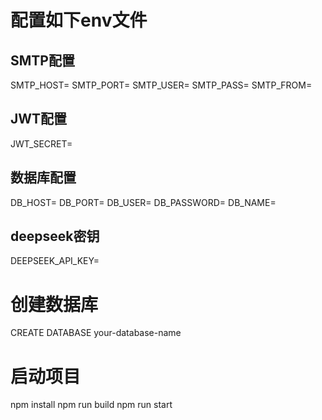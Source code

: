 # 配置如下env文件
## SMTP配置
SMTP_HOST=
SMTP_PORT=
SMTP_USER=
SMTP_PASS=
SMTP_FROM=

## JWT配置
JWT_SECRET=

## 数据库配置
DB_HOST=
DB_PORT=
DB_USER=
DB_PASSWORD=
DB_NAME=

## deepseek密钥
DEEPSEEK_API_KEY=

# 创建数据库
CREATE DATABASE your-database-name

# 启动项目
npm install
npm run build
npm run start